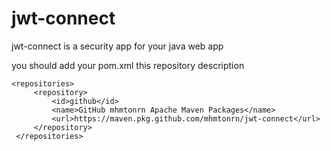 # jwt-connect 

jwt-connect is a security app for your java web app

you should add your pom.xml this repository description

````
<repositories>
     <repository>
         <id>github</id>
         <name>GitHub mhmtonrn Apache Maven Packages</name>
         <url>https://maven.pkg.github.com/mhmtonrn/jwt-connect</url>
     </repository>
 </repositories>
````
